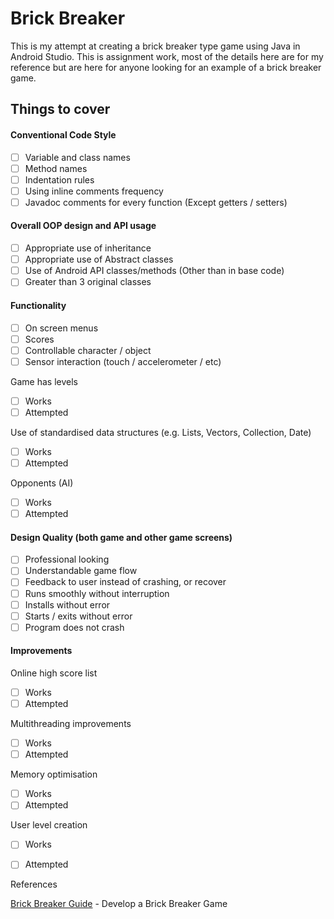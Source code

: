 # Brick Breaker
This is my attempt at creating a brick breaker type game using Java in Android Studio. This is assignment work, most of the details here are for my reference but are here for anyone looking for an example of a brick breaker game.

## Things to cover

#### Conventional Code Style

- [ ] Variable and class names
- [ ] Method names
- [ ] Indentation rules
- [ ] Using inline comments frequency
- [ ] Javadoc comments for every function (Except getters / setters)

#### Overall OOP design and API usage

- [ ] Appropriate use of inheritance
- [ ] Appropriate use of Abstract classes
- [ ] Use of Android API classes/methods (Other than in base code)
- [ ] Greater than 3 original classes

#### Functionality

- [ ] On screen menus
- [ ] Scores
- [ ] Controllable character / object
- [ ] Sensor interaction (touch / accelerometer / etc)

Game has levels

- [ ] Works
- [ ] Attempted

Use of standardised data structures (e.g. Lists, Vectors, Collection, Date)

- [ ] Works
- [ ] Attempted

Opponents (AI)

- [ ] Works
- [ ] Attempted

#### Design Quality (both game and other game screens)

- [ ] Professional looking
- [ ] Understandable game flow
- [ ] Feedback to user instead of crashing, or recover
- [ ] Runs smoothly without interruption
- [ ] Installs without error
- [ ] Starts / exits without error
- [ ] Program does not crash

#### Improvements

Online high score list

- [ ] Works
- [ ] Attempted

Multithreading improvements

- [ ] Works
- [ ] Attempted

Memory optimisation

- [ ] Works
- [ ] Attempted

User level creation

- [ ] Works
- [ ] Attempted



References

[Brick Breaker Guide](https://www.youtube.com/watch?v=K9qMm3JbOH0&t=193s) - Develop a Brick Breaker Game

